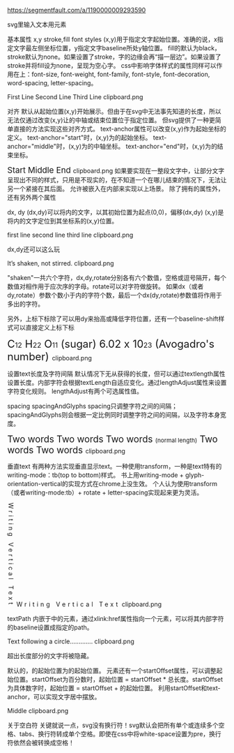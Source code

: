 

https://segmentfault.com/a/1190000009293590


svg里输入文本用<text>元素

<text>基本属性
x,y
stroke,fill
font styles
(x,y)用于指定文字起始位置。准确的说，x指定文字最左侧坐标位置，y指定文字baseline所处y轴位置。
fill的默认为black，stroke默认为none。如果设置了stroke，字的边缘会再“描一层边”。如果设置了stroke并将fill设为none，呈现为空心字。
css中影响字体样式的属性同样可以作用在<text>上：font-size, font-weight, font-family, font-style, font-decoration, word-spacing, letter-spacing。

<g id="coordinates" stroke="black" stroke-width="1">
    <path d="M10 0v90m0 -60h200m-200 30h200m-200 30h200"></path>
</g>
<g id="text">
    <text x="10" y="30">First Line</text>
    <text x="10" y="60" stroke="black">Second Line</text>
    <text x="10" y="90" stroke="blue" fill="none" stroke-width=".5">Third Line</text>
</g>
clipboard.png

对齐
默认<text>从起始位置(x,y)开始展示。但由于在svg中无法事先知道<text>的长度，所以无法仅通过改变(x,y)让<text>的中轴或结束位置位于指定位置。
但svg提供了一种更简单直接的方法实现这些对齐方式。
text-anchor属性可以改变(x,y)作为起始坐标的定义。
text-anchor="start"时，(x,y)为<text>的起始坐标。
text-anchor="middle"时，(x,y)为<text>的中轴坐标。
text-anchor="end"时，(x,y)为<text>的结束坐标。

<g style="font-size: 14pt;">
    <path d="M 100 10 100 100" style="stroke: gray; fill: none;"/>
    <text x="100" y="30" style="text-anchor: start">Start</text>
    <text x="100" y="60" style="text-anchor: middle">Middle</text>
    <text x="100" y="90" style="text-anchor: end">End</text>
</g>
clipboard.png

<tspan>
如果要实现在一整段文字中，让部分文字呈现出不同的样式，只用<text>是不现实的，在不知道一个<text>在哪儿结束的情况下，无法让另一个<text>紧接在其后面。
<tspan>允许被嵌入在<text>内部来实现以上场景。
<tspan>除了<text>拥有的属性外，还有另外两个属性

dx, dy
(dx,dy)可以将<tspan>内的文字，以其初始位置为起点(0,0)，偏移(dx,dy)
(x,y)是将<tspan>内的文字定位到其坐标系的(x,y)位置。

<g id="coordinates" fill="none" stroke="black" stroke-width="1">
    <path d="M10 0v30h200m-190 0v30h190m-180 0v30h180"></path>
</g>
<g id="text" font-size="2rem">
    <text x="10" y="30">first line
        <tspan x="20" y="60">second line</tspan>
        <tspan x="30" dy="30">third line</tspan>
    </text>
</g>
clipboard.png

dx,dy还可以这么玩

<text x="30" y="30" font-size="2rem">
    It’s
    <tspan dx="0 4 -3 5 -4 6" dy="0 -3 7 3 -2 -8"
           rotate="5 10 -5 -20 0 15">shaken</tspan>,
    not stirred.
</text>
clipboard.png

"shaken"一共六个字符，dx,dy,rotate分别各有六个数值，空格或逗号隔开，每个数值对相作用于应次序的字母。rotate可以对字符做旋转。
如果dx（或者dy,rotate）参数个数小于<tspan>内的字符个数，最后一个dx(dy,rotate)参数值将作用于多出的字符。

另外，上标下标除了可以用dy来抬高或降低字符位置，还有一个baseline-shift样式可以直接定义上标下标

<text x="20" y="25" style="font-size: 1.5rem;">
    C<tspan style="baseline-shift: sub;font-size: 1rem;">12</tspan>
    H<tspan style="baseline-shift: sub;font-size: 1rem">22</tspan>
    O<tspan style="baseline-shift: sub;font-size: 1rem">11</tspan> (sugar)
</text>
<text x="20" y="70" style="font-size: 1.5rem;">
    6.02 x 10<tspan baseline-shift="super" style="font-size:1rem">23</tspan>
    (Avogadro's number)
</text>
clipboard.png

设置text长度及字符间隔
默认情况下无从获得<text>的长度，但可以通过textlength属性设置<text>长度。<text>内部字符会根据textLength自适应变化。通过lengthAdjust属性来设置字符变化规则。
lengthAdjust有两个可选属性值。

spacing
spacingAndGlyphs
spacing只调整字符之间的间隔；spacingAndGlyphs则会根据一定比例同时调整字符之间的间隔，以及字符本身宽度。

<g style="font-size: 1.3rem;">
    <path d="M 20 10 20 70 M 220 10 220 70" style="stroke: gray;"></path>
    <text x="20" y="30" textLength="200" lengthAdjust="spacing">Two words</text>
    <text x="20" y="60" textLength="200" lengthAdjust="spacingAndGlyphs">Two words</text>
    <text x="20" y="90">Two words
        <tspan style="font-size: 10pt;">(normal length)</tspan>
    </text>
    <path d="M 20 100 20 170 M 90 100 90 170" style="stroke: gray;"></path>
    <text x="20" y="120" textLength="70" lengthAdjust="spacing">Two words</text>
    <text x="20" y="160" textLength="70" lengthAdjust="spacingAndGlyphs">Two words</text>
</g>
clipboard.png

垂直text
有两种方法实现垂直显示text。一种使用transform，一种是text特有的writing-mode：tb(top to bottom)样式。
书上用writing-mode + glyph-orientation-vertical的实现方式在chrome上没生效。
个人认为使用transform（或者writing-mode:tb）+ rotate + letter-spacing实现起来更为灵活。

<text x="50" y="20" style="writing-mode: tb;letter-spacing:5px" rotate="-90" >Writing Vertical Text</text>
<text x="70" y="20" transform="rotate(90, 70, 20)" style="letter-spacing:5px" rotate="-90" >Writing Vertical Text</text>
clipboard.png

textPath
内嵌于<text>中的<textpath>元素，通过xlink:href属性指向一个<path>元素，可以将其内部字符的baseline设置成指定的path。

<defs>
    <path id="circle" d="M70 20a40 40 0 1 1 -1 0"></path>
</defs>
<text>
    <textPath xlink:href="#circle">
        Text following a circle.............
    </textPath>
</text>
clipboard.png

超出<path>长度部分的文字将被隐藏。

默认的，<textPath>的起始位置为<path>的起始位置。
<textPath>元素还有一个startOffset属性，可以调整<text>起始位置。startOffset为百分数时，<textPath>起始位置 = startOffset * <path>总长度。startOffset为具体数字时，<textPath>起始位置 = startOffset + <path>的起始位置。
利用startOffset和text-anchor，可以实现文字居中摆放。

<defs>
    <path id="semi" d="M110 100a50 50 0 1 1 100 0"></path>
</defs>
<use xlink:href="#semi" stroke="grey" fill="none"></use>
<text text-anchor="middle">
    <textPath xlink:href="#semi" startOffset="50%">
        Middle
    </textPath>
</text>
clipboard.png

关于空白符
关键就说一点，svg没有换行符！svg默认会把所有单个或连续多个空格、tabs、换行符转成单个空格。即使在css中将white-space设置为pre，换行符依然会被转换成空格！